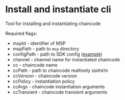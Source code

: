 # Install and instantiate cli

Tool for installing and instantiating chaincode

Required flags:
- mspId - identifier of MSP
- mspPath - path to `msp` directory
- configPath - path to SDK config ([example](../caclient/config.yaml))
- channel - channel name for instantiated chaincode
- cc - chaincode name
- ccPath - path to chaincode realtively `$GOPATH`
- ccVersion - chaincode version
- ccPolicy - instantiation policy
- ccArgs - chaincode instantiation arguments
- ccTransient - chaincode transient arguments
